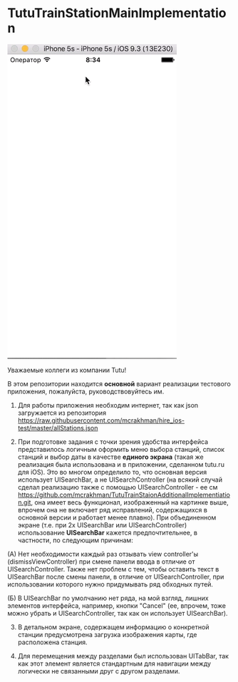 # TutuTrainStationMainImplementation

![Alt Text](https://github.com/mcrakhman/FilesRepository/blob/master/TutuTrainStation720p.gif)

Уважаемые коллеги из компании Tutu!

В этом репозитории находится **основной** вариант реализации тестового приложения, пожалуйста, руководствовуйтесь им.

1) Для работы приложения необходим интернет, так как json загружается из репозитория https://raw.githubusercontent.com/mcrakhman/hire_ios-test/master/allStations.json

2) При подготовке задания с точки зрения удобства интерфейса представилось логичным оформить меню выбора станций, список станций и выбор даты в качестве __единого экрана__ (такая же реализация была использована и в приложении, сделанном tutu.ru для iOS). Это во многом определило то, что основная версия использует UISearchBar, а не UISearchController (на всякий случай сделал реализацию также с помощью UISearchController - ее см https://github.com/mcrakhman/TutuTrainStaionAdditionalImplementiation.git, она имеет весь функционал, изображенный на картинке выше, впрочем она не включает ряд исправлений, содержащихся в основной версии и работает менее плавно). При объединенном экране (т.е. при 2х UISearchBar или UISearchController) использование __UISearchBar__ кажется предпочтительнее, в частности, по следующим причинам:

(А) Нет необходимости каждый раз отзывать view controller'ы (dismissViewController) при смене панели ввода в отличие от UISearchController. Также нет проблем с тем, чтобы оставить текст в UISearchBar после смены панели, в отличие от UISearchController, при использовании которого нужно придумывать ряд обходных путей.

(Б) В UISearchBar по умолчанию нет ряда, на мой взгляд, лишних элементов интерфейса, например, кнопки "Cancel" (ее, впрочем, тоже можно убрать и UISearchController, так как он использует UISearchBar).

3) В детальном экране, содержащем информацию о конкретной станции предусмотрена загрузка изображения карты, где расположена станция.

4) Для перемещения между разделами был использован UITabBar, так как этот элемент является стандартным для навигации между логически не связанными друг с другом разделами. 
